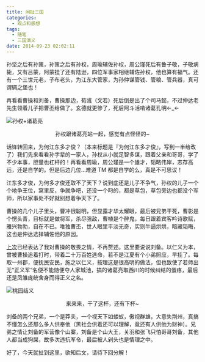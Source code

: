 ```yaml
---
title: 闲扯三国
categories:
  - 观点和感想
tags:
  - 随笔
  - 三国演义
date: 2014-09-23 02:02:11
---
```


孙坚之后有孙策，孙策之后有孙权，周瑜辅佐孙权，周公瑾死后有鲁子敬，子敬病毙，又有吕蒙，阿蒙挂了还有陆逊，四位军事家相继辅佐孙权，他也算有福气。还有一个三世元老，子布老头，为江东大管家，为孙仲谋管钱、管粮、管兵器，真可谓碉之堡也！

再看看曹操和刘备，曹操那边，荀彧（文若）死后倒是出了个司马懿，不过仲达老先生领着儿子把曹丕给做了。玄德就更惨了，死后阿斗活啃诸葛孔明←_←

![孙权+诸葛亮](http://www.barretlee.com/blogimgs/2014/09/23/%E5%AD%99%E6%9D%83%2B%E8%AF%B8%E8%91%9B%E4%BA%AE.jpg)<!--<source src="http://barret.qiniudn.com/%E5%AD%99%E6%9D%83%2B%E8%AF%B8%E8%91%9B%E4%BA%AE.jpg">-->
<center>孙权跟诸葛亮站一起，感觉有点怪怪的~</center>

话锋转回来，为何江东多才俊？（本来标题是『为何江东多才俊』，写到一半给改了）我们先来看看孙字辈的一家人，孙权从小就足智多谋，跟着父亲和哥哥，学了不少本事，胆量也杠杆的！再看看周瑜，周公瑾是一个雄才，韬略伟岸，志存高远，还是自学的。但是后边几位...难道 TM 都是自学的么，真是不可思议！

江东多才俊，为何多才俊还取不了天下？说到底还是儿子不争气，孙权的儿子一个个地争王位，窝里反，争就争吧，还没一个叼的，都是草包，草包旁边也都没个军师，所以家事处不好就别想着争天下了。

曹操的几个儿子里头，曹冲很聪明，但显露才华太耀眼，最后被兄弟干死，曹彰是个愣头青，目标就是做将军，杀尽强敌，曹植是个醉鬼，每日跟着宾客吟诗歌赋，雅兴勃勃，自在不已。唯独曹丕，世人眼里平淡无奇，实则牛逼烘烘，暗藏韬晦，这也是仲达选择辅佐他的原因。

[上次](http://barretlee.com/life/2014/09/16/review-cao/)已经表达了我对曹操的敬畏之情，不再赘述。这里要说说刘备。以仁义为本，曾被曹操追着打时，带着二十万百姓逃命，若不是江夏有个小弟照应，早挂了。每取一州郡，便抚民安民，施之以仁义，按理这是很高明的做法，但也致使了若师出无“正义军”名便不能随便夺人家城池，搞的诸葛亮取西川的时候纠结的蛋疼，最后还是凤雏庞统舍身而得正义之名。

![桃园结义](http://www.barretlee.com/blogimgs/2014/09/23/%E6%A1%83%E5%9B%AD%E7%BB%93%E4%B9%89.jpg)<!--<source src="http://barret.qiniudn.com/%E6%A1%83%E5%9B%AD%E7%BB%93%E4%B9%89.jpg">-->
<center>来来来，干了这杯，还有下杯~</center>

刘备的两个兄弟，一个是莽夫，一个视天下如蝼蚁，傲视群雄，大意失荆州，真搞不懂怎么还那么多人供奉他（黑社会供着还可以理解，竟还有人供他为财神）。兄弟之情让刘备的军营像个山寨，刘备是个山大王，关羽和张飞只怕哥哥刘备，其他人都当成狗屎，故多次违抗军令，最后被人剁头也是情理之中。

好了，今天就扯到这里，欲知后文，请待下回分解！
